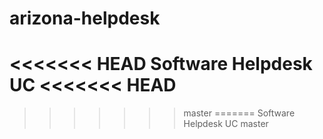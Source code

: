# arizona-helpdesk
<<<<<<< HEAD
Software Helpdesk UC
<<<<<<< HEAD
=======

>>>>>>> master
=======
Software Helpdesk UC
>>>>>>> master
